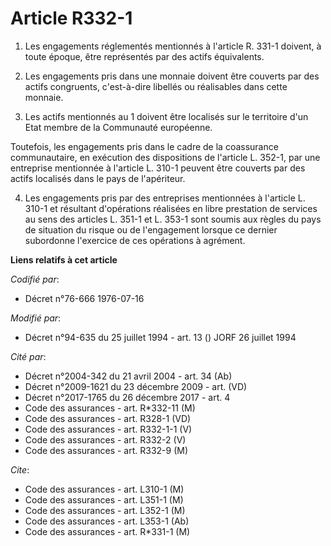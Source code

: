 # Article R332-1

1. Les engagements réglementés mentionnés à l'article R. 331-1 doivent, à toute époque, être représentés par des actifs
équivalents.

2. Les engagements pris dans une monnaie doivent être couverts par des actifs congruents, c'est-à-dire libellés ou
réalisables dans cette monnaie.

3. Les actifs mentionnés au 1 doivent être localisés sur le territoire d'un Etat membre de la Communauté européenne.

Toutefois, les engagements pris dans le cadre de la coassurance communautaire, en exécution des dispositions de l'article L.
352-1, par une entreprise mentionnée à l'article L. 310-1 peuvent être couverts par des actifs localisés dans le pays de
l'apériteur.

4. Les engagements pris par des entreprises mentionnées à l'article L. 310-1 et résultant d'opérations réalisées en libre
prestation de services au sens des articles L. 351-1 et L. 353-1 sont soumis aux règles du pays de situation du risque ou de
l'engagement lorsque ce dernier subordonne l'exercice de ces opérations à agrément.

**Liens relatifs à cet article**

_Codifié par_:

  - Décret n°76-666 1976-07-16

_Modifié par_:

  - Décret n°94-635 du 25 juillet 1994 - art. 13 () JORF 26 juillet 1994

_Cité par_:

  - Décret n°2004-342 du 21 avril 2004 - art. 34 (Ab)
  - Décret n°2009-1621 du 23 décembre 2009 - art. (VD)
  - Décret n°2017-1765 du 26 décembre 2017 - art. 4
  - Code des assurances - art. R*332-11 (M)
  - Code des assurances - art. R328-1 (VD)
  - Code des assurances - art. R332-1-1 (V)
  - Code des assurances - art. R332-2 (V)
  - Code des assurances - art. R332-9 (M)

_Cite_:

  - Code des assurances - art. L310-1 (M)
  - Code des assurances - art. L351-1 (M)
  - Code des assurances - art. L352-1 (M)
  - Code des assurances - art. L353-1 (Ab)
  - Code des assurances - art. R*331-1 (M)
